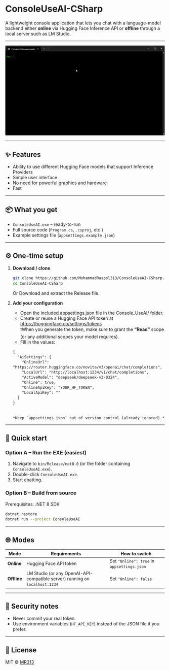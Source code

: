 # ConsoleUseAI-CSharp

A lightweight console application that lets you chat with a language-model backend either **online** via Hugging Face Inference API or **offline** through a local server such as LM Studio.

---

![Demo](demo1.gif)

---

## ✨ Features

- Ability to use different Hugging Face models that support Inference Providers
- Simple user interface
- No need for powerful graphics and hardware
- Fast

---

## 📦 What you get

- `ConsoleUseAI.exe` – ready-to-run
- Full source code (`Program.cs`, `.csproj`, etc.)  
- Example settings file (`appsettings.example.json`)  

---

## ⚙️ One-time setup

1. **Download / clone**
   ```bash
   git clone https://github.com/MohammadRasool313/ConsoleUseAI-CSharp.git
   cd ConsoleUseAI-CSharp
   ```
   Or Download and extract the Release file.

3. **Add your configuration**  
   - Open the included appsettings.json file in the Console_UseAI/ folder.
   - Create or reuse a Hugging Face API token at  
     https://huggingface.co/settings/tokens  
     ❗When you generate the token, make sure to grant the **“Read”** scope (or any additional scopes your model requires). 
   - Fill in the values:

   ```json:
   {
     "AiSettings": {
       "OnlineUrl": "https://router.huggingface.co/novita/v3/openai/chat/completions",
       "LocalUrl": "http://localhost:1234/v1/chat/completions",
       "ActiveModel": "deepseek/deepseek-v3-0324",
       "Online": true,
       "OnlineApiKey": "YOUR_HF_TOKEN",
       "LocalApiKey": ""
     }
   }
   

   *Keep `appsettings.json` out of version control (already ignored).*

---

## 🚀 Quick start

### Option A – Run the EXE (easiest)

1. Navigate to `bin/Release/net8.0` (or the folder containing `ConsoleUseAI.exe`).  
2. Double-click `ConsoleUseAI.exe`.  
3. Start chatting.

### Option B – Build from source

Prerequisites: .NET 8 SDK  
```bash
dotnet restore
dotnet run --project ConsoleUseAI
```

---

## 🌐 Modes

| Mode | Requirements | How to switch |
|------|--------------|---------------|
| **Online** | Hugging Face API token | Set `"Online": true` in `appsettings.json` |
| **Offline** | LM Studio (or any OpenAI-API-compatible server) running on `localhost:1234` | Set `"Online": false` |

---

## 🔐 Security notes

- Never commit your real token.  
- Use environment variables (`HF_API_KEY`) instead of the JSON file if you prefer.

---

## 📄 License

MIT © [MR313](https://github.com/MohammadRasool313)
